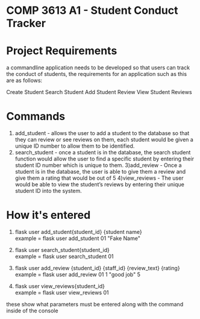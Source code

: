 # COMP 3613 A1 - Student Conduct Tracker

# Project Requirements 

a commandline application needs to be developed so that users can track the conduct of students, the requirements for an application such as this are as follows:

 Create Student
 Search Student
 Add Student Review
  View Student Reviews


# Commands 
1) add_student - allows the user to add a student to the database so that they can review or see reviews on them, each student would be given a unique ID number to allow them to be identified.
2) search_student - once a student is in the database, the search student function would allow the user to find a specific student by entering their student ID number which is unique to them.
3)add_review - Once a student is in the database, the user is able to give them a review and give them a rating that would be out of 5
4)view_reviews - The user would be able to view the student’s reviews by entering their unique student ID into the system.

# How it's entered 
1) flask user add_student{student_id} {student name}   
example =  flask user add_student 01 "Fake Name"

2) flask user search_student{student_id}    
 example = flask user search_student 01

3) flask user add_review {student_id} {staff_id} {review_text} {rating}         
example = flask user add_review 01 1 "good job" 5

4) flask user view_reviews{student_id}                                          
example = flask user view_reviews 01

these show what parameters must be entered along with the command inside of the console


